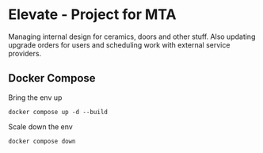# Elevate - Project for MTA

Managing internal design for ceramics, doors and other stuff.
Also updating upgrade orders for users and scheduling work with external service providers.

## Docker Compose

Bring the env up

```
docker compose up -d --build
```

Scale down the env

```
docker compose down
```